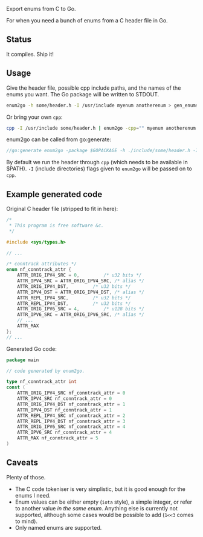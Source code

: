Export enums from C to Go.


For when you need a bunch of enums from a C header file in Go.

## Status

It compiles. Ship it!

## Usage

Give the header file, possible cpp include paths, and the names of the enums
you want. The Go package will be written to STDOUT.

``` bash
enum2go -h some/header.h -I /usr/include myenum anotherenum > gen_enums.go
```

Or bring your own `cpp`:
``` bash
cpp -I /usr/include some/header.h | enum2go -cpp="" myenum anotherenum > gen_enums.go
```

enum2go can be called from go:generate:
``` Go
//go:generate enum2go -package $GOPACKAGE -h ./include/some/header.h -I ./include/ -I /usr/include -o gen_enums.go myenum anotherenum
```

By default we run the header through `cpp` (which needs to be available in $PATH). `-I` (include directories) flags given to `enum2go` will be passed on to `cpp`.

## Example generated code

Original C header file (stripped to fit in here):
``` C
/*
 * This program is free software &c.
 */

#include <sys/types.h>

// ...

/* conntrack attributes */
enum nf_conntrack_attr {
	ATTR_ORIG_IPV4_SRC = 0,			/* u32 bits */
	ATTR_IPV4_SRC = ATTR_ORIG_IPV4_SRC,	/* alias */
	ATTR_ORIG_IPV4_DST,			/* u32 bits */
	ATTR_IPV4_DST = ATTR_ORIG_IPV4_DST,	/* alias */
	ATTR_REPL_IPV4_SRC,			/* u32 bits */
	ATTR_REPL_IPV4_DST,			/* u32 bits */
	ATTR_ORIG_IPV6_SRC = 4,			/* u128 bits */
	ATTR_IPV6_SRC = ATTR_ORIG_IPV6_SRC,	/* alias */
    // ...
	ATTR_MAX
};
// ...
```

Generated Go code:
``` Go
package main

// code generated by enum2go.

type nf_conntrack_attr int
const (
	ATTR_ORIG_IPV4_SRC nf_conntrack_attr = 0
	ATTR_IPV4_SRC nf_conntrack_attr = 0
	ATTR_ORIG_IPV4_DST nf_conntrack_attr = 1
	ATTR_IPV4_DST nf_conntrack_attr = 1
	ATTR_REPL_IPV4_SRC nf_conntrack_attr = 2
	ATTR_REPL_IPV4_DST nf_conntrack_attr = 3
	ATTR_ORIG_IPV6_SRC nf_conntrack_attr = 4
	ATTR_IPV6_SRC nf_conntrack_attr = 4
	ATTR_MAX nf_conntrack_attr = 5
)

```

## Caveats

Plenty of those.

 - The C code tokeniser is very simplistic, but it is good enough for the enums I need.
 - Enum values can be either empty (`iota` style), a simple integer, or refer to another value _in the same enum_. Anything else is currently not supported, although some cases would be possible to add (`1<<3` comes to mind).
 - Only named enums are supported.
